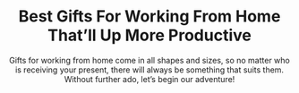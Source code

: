 ---
layout: post
title: Best Gifts For Working From Home That’ll Up More Productive
subtitle: Gifts for working from home come in all shapes and sizes, so no matter who is receiving your present, there will always be something that suits them. Without further ado, let’s begin our adventure!
header-img: "img/post/2023/09/copied/medium_Gifts_for_working_from_home_196ea55a6a.jpg"
header-style: text
permalink: "/gifts-working-home/"
catalog: true
tags:
  - Recipients 
  - Men
--- 
